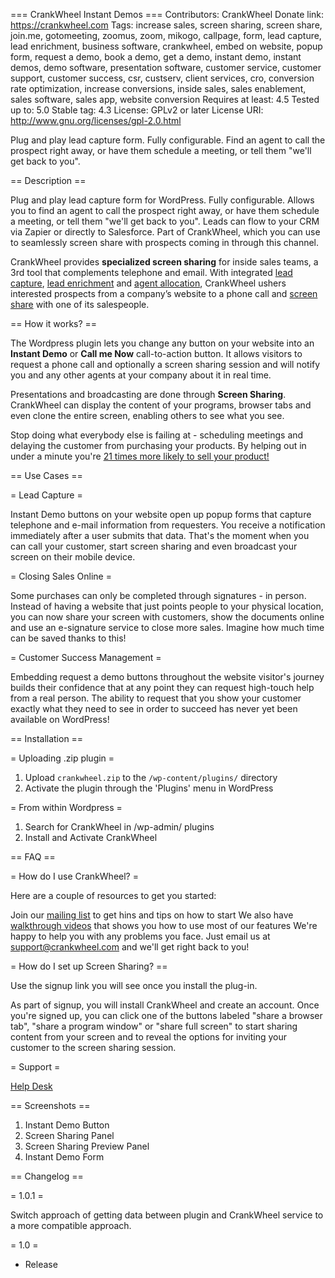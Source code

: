 === CrankWheel Instant Demos ===
Contributors: CrankWheel
Donate link: https://crankwheel.com
Tags: increase sales, screen sharing, screen share, join.me, gotomeeting, zoomus, zoom, mikogo, callpage, form, lead capture, lead enrichment, business software, crankwheel, embed on website, popup form, request a demo, book a demo, get a demo, instant demo, instant demos, demo software, presentation software, customer service, customer support, customer success, csr, custserv, client services, cro, conversion rate optimization, increase conversions, inside sales, sales enablement, sales software, sales app, website conversion
Requires at least: 4.5
Tested up to: 5.0
Stable tag: 4.3
License: GPLv2 or later
License URI: http://www.gnu.org/licenses/gpl-2.0.html

Plug and play lead capture form. Fully configurable. Find an agent to call the prospect right away, or have them schedule a meeting, or tell them "we'll get back to you".

== Description ==

Plug and play lead capture form for WordPress. Fully configurable. Allows you to find an agent to call the prospect right away, or have them schedule a meeting, or tell them "we'll get back to you". Leads can flow to your CRM via Zapier or directly to Salesforce. Part of CrankWheel, which you can use to seamlessly screen share with prospects coming in through this channel.

CrankWheel provides **specialized screen sharing** for inside sales teams, a 3rd tool that complements telephone and email. With integrated <a href="http://crankwheel.com/instant-demos/">lead capture</a>, <a href="http://crankwheel.com/instant-demos/">lead enrichment</a> and <a href="http://crankwheel.com/instant-demos/">agent allocation</a>, CrankWheel ushers interested prospects from a company’s website to a phone call and <a href="http://crankwheel.com/screen-sharing/">screen share</a> with one of its salespeople.

== How it works? ==

The Wordpress plugin lets you change any button on your website into an **Instant Demo** or **Call me Now** call-to-action button. It allows visitors to request a phone call and optionally a screen sharing session and will notify you and any other agents at your company about it in real time.

Presentations and broadcasting are done through **Screen Sharing**. CrankWheel can display the content of your programs, browser tabs and even clone the entire screen, enabling others to see what you see.

Stop doing what everybody else is failing at - scheduling meetings and delaying the customer from purchasing your products. By helping out in under a minute you're <a href="http://crankwheel.com/how-to-massively-increase-the-chance-of-qualifying-sales-leads/">21 times more likely to sell your product!</a>

== Use Cases ==

= Lead Capture =

Instant Demo buttons on your website open up popup forms that capture telephone and e-mail information from requesters. You receive a notification immediately after a user submits that data. That's the moment when you can call your customer, start screen sharing and even broadcast your screen on their mobile device.

= Closing Sales Online =

Some purchases can only be completed through signatures - in person. Instead of having a website that just points people to your physical location, you can now share your screen with customers, show the documents online and use an e-signature service to close more sales. Imagine how much time can be saved thanks to this!

= Customer Success Management =

Embedding request a demo buttons throughout the website visitor's journey builds their confidence that at any point they can request high-touch help from a real person. The ability to request that you show your customer exactly what they need to see in order to succeed has never yet been available on WordPress!

== Installation ==

= Uploading .zip plugin =

1. Upload `crankwheel.zip` to the `/wp-content/plugins/` directory
2. Activate the plugin through the 'Plugins' menu in WordPress

= From within Wordpress =

1. Search for CrankWheel in /wp-admin/ plugins
2. Install and Activate CrankWheel

== FAQ ==

= How do I use CrankWheel? =

Here are a couple of resources to get you started:

Join our <a href="http://bit.ly/crankwheelmailinglist">mailing list</a> to get hins and tips on how to start
We also have <a href="https://www.youtube.com/watch?v=QravijqZHqU&list=PLCgcOkg3lkGZlh5_pm4ULnEU0MsRezaF-">walkthrough videos</a> that shows you how to use most of our features
We're happy to help you with any problems you face. Just email us at support@crankwheel.com and we'll get right back to you!

= How do I set up Screen Sharing? ==

Use the signup link you will see once you install the plug-in.

As part of signup, you will install CrankWheel and create an account. Once you're signed up, you can click one of the buttons labeled "share a browser tab", "share a program window" or "share full screen" to start sharing content from your screen and to reveal the options for inviting your customer to the screen sharing session.

= Support =

<a href="https://support.crankwheel.com/">Help Desk</a>

== Screenshots ==

1. Instant Demo Button
2. Screen Sharing Panel
3. Screen Sharing Preview Panel
4. Instant Demo Form

== Changelog ==

= 1.0.1 =

Switch approach of getting data between plugin and CrankWheel service to a more
compatible approach.

= 1.0 =
* Release
